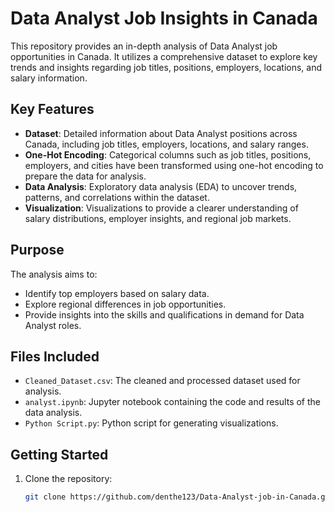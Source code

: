 # Data Analyst Job Insights in Canada

This repository provides an in-depth analysis of Data Analyst job opportunities in Canada. It utilizes a comprehensive dataset to explore key trends and insights regarding job titles, positions, employers, locations, and salary information.

## Key Features

- **Dataset**: Detailed information about Data Analyst positions across Canada, including job titles, employers, locations, and salary ranges.
- **One-Hot Encoding**: Categorical columns such as job titles, positions, employers, and cities have been transformed using one-hot encoding to prepare the data for analysis.
- **Data Analysis**: Exploratory data analysis (EDA) to uncover trends, patterns, and correlations within the dataset.
- **Visualization**: Visualizations to provide a clearer understanding of salary distributions, employer insights, and regional job markets.

## Purpose

The analysis aims to:
- Identify top employers based on salary data.
- Explore regional differences in job opportunities.
- Provide insights into the skills and qualifications in demand for Data Analyst roles.

## Files Included

- `Cleaned_Dataset.csv`: The cleaned and processed dataset used for analysis.
- `analyst.ipynb`: Jupyter notebook containing the code and results of the data analysis.
- `Python Script.py`: Python script for generating visualizations.

## Getting Started

1. Clone the repository:
   ```bash
   git clone https://github.com/denthe123/Data-Analyst-job-in-Canada.git
